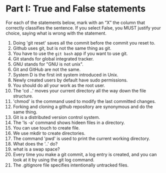# Part I: True and False statements

For each of the statements below, mark with an “X” the column that correctly classifies the sentence. If you select False, you MUST justify your choice, saying what is wrong with the statement.

1. Doing 'git reset' saves all the commit before the commit you reset to.
2. Github uses git, but is not the same thing as git.
3. You have to use the `git bash` app if you want to use git.
4. Git stands for global integrated tracker.
5. GNU stands for "GNU is not unix".
6. Git and GitHub are not the same.
7. System D is the first init system introduced in Unix.
8. Newly created users by default have sudo permissions.
9. You should do all your work as the root user.
10. The 'cd ..' moves your current directory all the way down the file structure.
11. 'chmod' is the command used to modify the last committed changes.
12. Forking and cloning a github repository are synonymous and do the same thing.
13. Git is a distributed version control system.
14. The 'ls -a' command shows hideen files in a directory.
15. You can use touch to create file.
16. We use mkdir to create directories.
17. The command 'pwd' is used to print the current working directory.
18. What does the '..' do?
19. what is a swap space?
20. Every time you make a git commit, a log entry is created, and you can look at it by using the git log command.
21. The .gitignore file specifies intentionally untracked files.